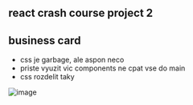 ## react crash course project 2
## business card

* css je garbage, ale aspon neco
* priste vyuzit vic components ne cpat vse do main
* css rozdelit taky

![image](https://user-images.githubusercontent.com/98749788/163842429-9ab451d3-02ee-4445-ae05-f55ae52a0b29.png)

